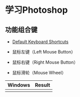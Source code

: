 # 学习Photoshop

## 功能组合键

  + [Default Keyboard Shortcuts](https://helpx.adobe.com/photoshop/using/default-keyboard-shortcuts.html)

  + 鼠标左键（Left Mouse Button）

  + 鼠标右键（Right Mouse Button）

  + 鼠标滑轮（Mouse Wheel）

| Windows | Result |
| ------- | ------ |
|||
